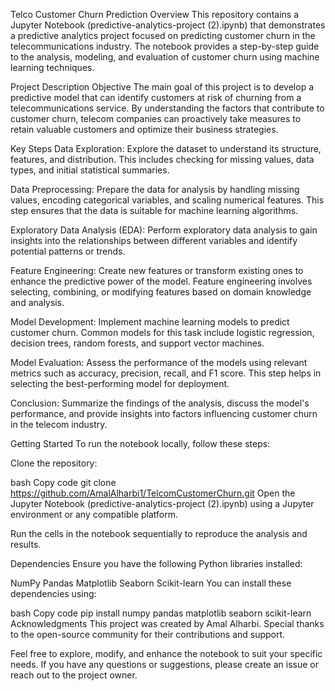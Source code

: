 Telco Customer Churn Prediction
Overview
This repository contains a Jupyter Notebook (predictive-analytics-project (2).ipynb) that demonstrates a predictive analytics project focused on predicting customer churn in the telecommunications industry. The notebook provides a step-by-step guide to the analysis, modeling, and evaluation of customer churn using machine learning techniques.

Project Description
Objective
The main goal of this project is to develop a predictive model that can identify customers at risk of churning from a telecommunications service. By understanding the factors that contribute to customer churn, telecom companies can proactively take measures to retain valuable customers and optimize their business strategies.

Key Steps
Data Exploration: Explore the dataset to understand its structure, features, and distribution. This includes checking for missing values, data types, and initial statistical summaries.

Data Preprocessing: Prepare the data for analysis by handling missing values, encoding categorical variables, and scaling numerical features. This step ensures that the data is suitable for machine learning algorithms.

Exploratory Data Analysis (EDA): Perform exploratory data analysis to gain insights into the relationships between different variables and identify potential patterns or trends.

Feature Engineering: Create new features or transform existing ones to enhance the predictive power of the model. Feature engineering involves selecting, combining, or modifying features based on domain knowledge and analysis.

Model Development: Implement machine learning models to predict customer churn. Common models for this task include logistic regression, decision trees, random forests, and support vector machines.

Model Evaluation: Assess the performance of the models using relevant metrics such as accuracy, precision, recall, and F1 score. This step helps in selecting the best-performing model for deployment.

Conclusion: Summarize the findings of the analysis, discuss the model's performance, and provide insights into factors influencing customer churn in the telecom industry.

Getting Started
To run the notebook locally, follow these steps:

Clone the repository:

bash
Copy code
git clone https://github.com/AmalAlharbi1/TelcomCustomerChurn.git
Open the Jupyter Notebook (predictive-analytics-project (2).ipynb) using a Jupyter environment or any compatible platform.

Run the cells in the notebook sequentially to reproduce the analysis and results.

Dependencies
Ensure you have the following Python libraries installed:

NumPy
Pandas
Matplotlib
Seaborn
Scikit-learn
You can install these dependencies using:

bash
Copy code
pip install numpy pandas matplotlib seaborn scikit-learn
Acknowledgments
This project was created by Amal Alharbi. Special thanks to the open-source community for their contributions and support.

Feel free to explore, modify, and enhance the notebook to suit your specific needs. If you have any questions or suggestions, please create an issue or reach out to the project owner.
